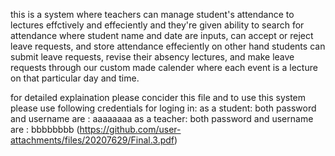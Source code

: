 
this is a system where teachers can manage student's attendance to lectures effctively and effeciently and they're given ability to search for attendance where student name and date are inputs, can accept or reject leave requests, and store attendance effeciently on other hand students can submit leave requests, revise their absency lectures, and make leave requests through our custom made calender where each event is a lecture on that particular day and time.

for detailed explaination please concider this file and to use this system please use following credentials for loging in:
as a student: both password and username are : aaaaaaaa
as a teacher: both password and username are : bbbbbbbb
(https://github.com/user-attachments/files/20207629/Final.3.pdf)
